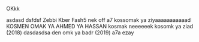 OKkk

asdasd
dsfdsf
Zebbi Kber Fash5 nek off a7
kossomak ya ziyaaaaaaaaaaad
KOSMEN OMAK YA AHMED YA HASSAN
kosmak neeeeeek
kosomk ya ziad (2018) 
dasdasdsa
den omk ya badr (2019)
a7a ezay